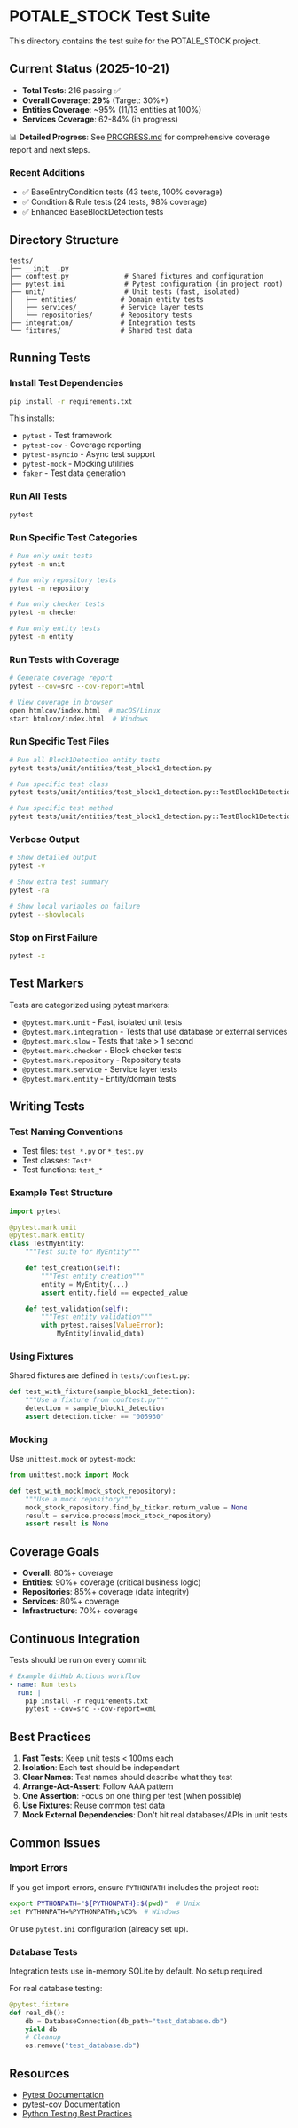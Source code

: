 # POTALE_STOCK Test Suite

This directory contains the test suite for the POTALE_STOCK project.

## Current Status (2025-10-21)

- **Total Tests**: 216 passing ✅
- **Overall Coverage**: **29%** (Target: 30%+)
- **Entities Coverage**: ~95% (11/13 entities at 100%)
- **Services Coverage**: 62-84% (in progress)

📊 **Detailed Progress**: See [PROGRESS.md](./PROGRESS.md) for comprehensive coverage report and next steps.

### Recent Additions
- ✅ BaseEntryCondition tests (43 tests, 100% coverage)
- ✅ Condition & Rule tests (24 tests, 98% coverage)
- ✅ Enhanced BaseBlockDetection tests

## Directory Structure

```
tests/
├── __init__.py
├── conftest.py              # Shared fixtures and configuration
├── pytest.ini               # Pytest configuration (in project root)
├── unit/                    # Unit tests (fast, isolated)
│   ├── entities/           # Domain entity tests
│   ├── services/           # Service layer tests
│   └── repositories/       # Repository tests
├── integration/            # Integration tests
└── fixtures/               # Shared test data
```

## Running Tests

### Install Test Dependencies

```bash
pip install -r requirements.txt
```

This installs:
- `pytest` - Test framework
- `pytest-cov` - Coverage reporting
- `pytest-asyncio` - Async test support
- `pytest-mock` - Mocking utilities
- `faker` - Test data generation

### Run All Tests

```bash
pytest
```

### Run Specific Test Categories

```bash
# Run only unit tests
pytest -m unit

# Run only repository tests
pytest -m repository

# Run only checker tests
pytest -m checker

# Run only entity tests
pytest -m entity
```

### Run Tests with Coverage

```bash
# Generate coverage report
pytest --cov=src --cov-report=html

# View coverage in browser
open htmlcov/index.html  # macOS/Linux
start htmlcov/index.html  # Windows
```

### Run Specific Test Files

```bash
# Run all Block1Detection entity tests
pytest tests/unit/entities/test_block1_detection.py

# Run specific test class
pytest tests/unit/entities/test_block1_detection.py::TestBlock1DetectionCreation

# Run specific test method
pytest tests/unit/entities/test_block1_detection.py::TestBlock1DetectionCreation::test_create_minimal_block1_detection
```

### Verbose Output

```bash
# Show detailed output
pytest -v

# Show extra test summary
pytest -ra

# Show local variables on failure
pytest --showlocals
```

### Stop on First Failure

```bash
pytest -x
```

## Test Markers

Tests are categorized using pytest markers:

- `@pytest.mark.unit` - Fast, isolated unit tests
- `@pytest.mark.integration` - Tests that use database or external services
- `@pytest.mark.slow` - Tests that take > 1 second
- `@pytest.mark.checker` - Block checker tests
- `@pytest.mark.repository` - Repository tests
- `@pytest.mark.service` - Service layer tests
- `@pytest.mark.entity` - Entity/domain tests

## Writing Tests

### Test Naming Conventions

- Test files: `test_*.py` or `*_test.py`
- Test classes: `Test*`
- Test functions: `test_*`

### Example Test Structure

```python
import pytest

@pytest.mark.unit
@pytest.mark.entity
class TestMyEntity:
    """Test suite for MyEntity"""

    def test_creation(self):
        """Test entity creation"""
        entity = MyEntity(...)
        assert entity.field == expected_value

    def test_validation(self):
        """Test entity validation"""
        with pytest.raises(ValueError):
            MyEntity(invalid_data)
```

### Using Fixtures

Shared fixtures are defined in `tests/conftest.py`:

```python
def test_with_fixture(sample_block1_detection):
    """Use a fixture from conftest.py"""
    detection = sample_block1_detection
    assert detection.ticker == "005930"
```

### Mocking

Use `unittest.mock` or `pytest-mock`:

```python
from unittest.mock import Mock

def test_with_mock(mock_stock_repository):
    """Use a mock repository"""
    mock_stock_repository.find_by_ticker.return_value = None
    result = service.process(mock_stock_repository)
    assert result is None
```

## Coverage Goals

- **Overall**: 80%+ coverage
- **Entities**: 90%+ coverage (critical business logic)
- **Repositories**: 85%+ coverage (data integrity)
- **Services**: 80%+ coverage
- **Infrastructure**: 70%+ coverage

## Continuous Integration

Tests should be run on every commit:

```yaml
# Example GitHub Actions workflow
- name: Run tests
  run: |
    pip install -r requirements.txt
    pytest --cov=src --cov-report=xml
```

## Best Practices

1. **Fast Tests**: Keep unit tests < 100ms each
2. **Isolation**: Each test should be independent
3. **Clear Names**: Test names should describe what they test
4. **Arrange-Act-Assert**: Follow AAA pattern
5. **One Assertion**: Focus on one thing per test (when possible)
6. **Use Fixtures**: Reuse common test data
7. **Mock External Dependencies**: Don't hit real databases/APIs in unit tests

## Common Issues

### Import Errors

If you get import errors, ensure `PYTHONPATH` includes the project root:

```bash
export PYTHONPATH="${PYTHONPATH}:$(pwd)"  # Unix
set PYTHONPATH=%PYTHONPATH%;%CD%  # Windows
```

Or use `pytest.ini` configuration (already set up).

### Database Tests

Integration tests use in-memory SQLite by default. No setup required.

For real database testing:
```python
@pytest.fixture
def real_db():
    db = DatabaseConnection(db_path="test_database.db")
    yield db
    # Cleanup
    os.remove("test_database.db")
```

## Resources

- [Pytest Documentation](https://docs.pytest.org/)
- [pytest-cov Documentation](https://pytest-cov.readthedocs.io/)
- [Python Testing Best Practices](https://realpython.com/pytest-python-testing/)
